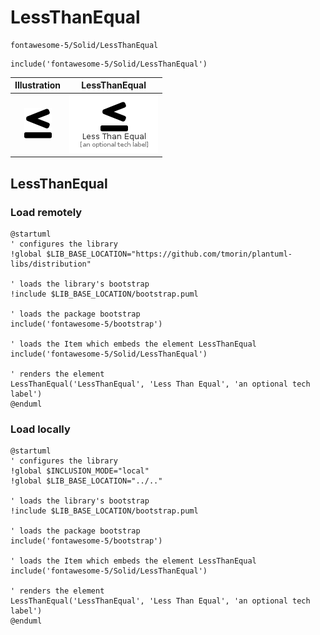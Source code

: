 # LessThanEqual


```text
fontawesome-5/Solid/LessThanEqual
```

```text
include('fontawesome-5/Solid/LessThanEqual')
```



| Illustration | LessThanEqual |
| :---: | :---: |
| ![illustration for Illustration](../../fontawesome-5/Solid/LessThanEqual.png) | ![illustration for LessThanEqual](../../fontawesome-5/Solid/LessThanEqual.Local.png) |




## LessThanEqual

### Load remotely
```plantuml
@startuml
' configures the library
!global $LIB_BASE_LOCATION="https://github.com/tmorin/plantuml-libs/distribution"

' loads the library's bootstrap
!include $LIB_BASE_LOCATION/bootstrap.puml

' loads the package bootstrap
include('fontawesome-5/bootstrap')

' loads the Item which embeds the element LessThanEqual
include('fontawesome-5/Solid/LessThanEqual')

' renders the element
LessThanEqual('LessThanEqual', 'Less Than Equal', 'an optional tech label')
@enduml
```

### Load locally
```plantuml
@startuml
' configures the library
!global $INCLUSION_MODE="local"
!global $LIB_BASE_LOCATION="../.."

' loads the library's bootstrap
!include $LIB_BASE_LOCATION/bootstrap.puml

' loads the package bootstrap
include('fontawesome-5/bootstrap')

' loads the Item which embeds the element LessThanEqual
include('fontawesome-5/Solid/LessThanEqual')

' renders the element
LessThanEqual('LessThanEqual', 'Less Than Equal', 'an optional tech label')
@enduml
```

